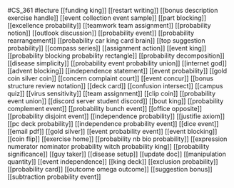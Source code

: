 #CS_361
#lecture
[[funding king]]
[[restart writing]]
[[bonus description exercise handle]]
[[event collection event sample]]
[[part blocking]]
[[excellence probability]]
[[teamwork team assignment]]
[[probability notion]]
[[outlook discussion]]
[[probability event]]
[[probability rearrangement]]
[[probability car king card brain]]
[[top suggestion probability]]
[[compass series]]
[[assignment action]]
[[event king]]
[[probability blocking probability rectangle]]
[[probability decomposition]]
[[disease simplicity]]
[[probability event probability union]]
[[internet god]]
[[advent blocking]]
[[independence statement]]
[[event probability]]
[[gold coin silver coin]]
[[concern complaint court]]
[[event concur]]
[[bonus structure review notation]]
[[deck card]]
[[confusion intersect]]
[[campus quiz]]
[[virus sensitivity]]
[[team assignment]]
[[clip coin]]
[[probability event union]]
[[discord server student discord]]
[[bout king]]
[[probability complement event]]
[[probability bunch event]]
[[office opposite]]
[[probability disjoint event]]
[[independence probability]]
[[justifie axiom]]
[[pc deck probability]]
[[independence probability event]]
[[dice event]]
[[email pdf]]
[[gold silver]]
[[event probability event]]
[[event blocking]]
[[coin flip]]
[[exercise home]]
[[probability nb bio probability]]
[[expression numerator nominator probability witch probability king]]
[[probability significance]]
[[guy taker]]
[[disease setup]]
[[update doc]]
[[manipulation quantity]]
[[event independence]]
[[king deck]]
[[exclusion probability]]
[[probability card]]
[[outcome omega outcome]]
[[suggestion bonus]]
[[subtraction probability event]]
